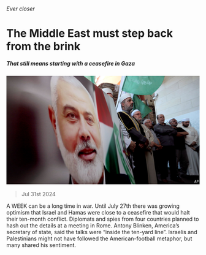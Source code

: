###### Ever closer

# The Middle East must step back from the brink 

##### That still means starting with a ceasefire in Gaza 

![image](images/20240803_LDP502.jpg) 

> Jul 31st 2024 

A WEEK can be a long time in war. Until July 27th there was growing optimism that Israel and Hamas were close to a ceasefire that would halt their ten-month conflict. Diplomats and spies from four countries planned to hash out the details at a meeting in Rome. Antony Blinken, America’s secretary of state, said the talks were “inside the ten-yard line”. Israelis and Palestinians might not have followed the American-football metaphor, but many shared his sentiment.

